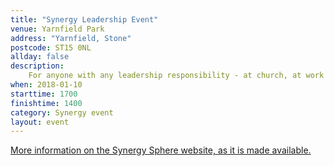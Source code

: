 ```yaml
---
title: "Synergy Leadership Event"
venue: Yarnfield Park
address: "Yarnfield, Stone"
postcode: ST15 0NL
allday: false
description: 
    For anyone with any leadership responsibility - at church, at work or elsewhere<br />Ends on 13th January
when: 2018-01-10
starttime: 1700
finishtime: 1400
category: Synergy event
layout: event
---
```

<a href="http://www.synergysphere.org/" target="_blank">More information on the Synergy Sphere website, as it is made available.</a>
